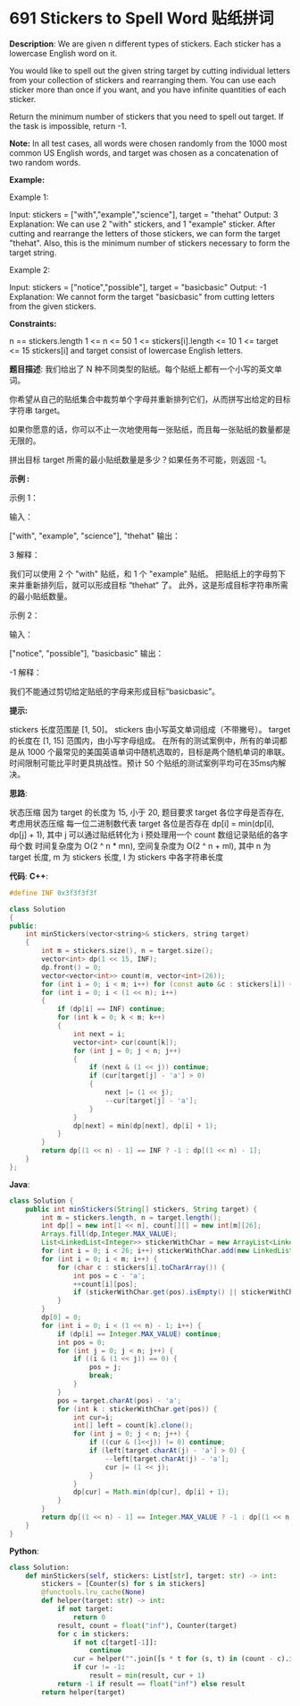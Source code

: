 # 691 Stickers to Spell Word 贴纸拼词

__Description__:
We are given n different types of stickers. Each sticker has a lowercase English word on it.

You would like to spell out the given string target by cutting individual letters from your collection of stickers and rearranging them. You can use each sticker more than once if you want, and you have infinite quantities of each sticker.

Return the minimum number of stickers that you need to spell out target. If the task is impossible, return -1.

__Note:__
In all test cases, all words were chosen randomly from the 1000 most common US English words, and target was chosen as a concatenation of two random words.

__Example:__

Example 1:

Input: stickers = ["with","example","science"], target = "thehat"
Output: 3
Explanation:
We can use 2 "with" stickers, and 1 "example" sticker.
After cutting and rearrange the letters of those stickers, we can form the target "thehat".
Also, this is the minimum number of stickers necessary to form the target string.

Example 2:

Input: stickers = ["notice","possible"], target = "basicbasic"
Output: -1
Explanation:
We cannot form the target "basicbasic" from cutting letters from the given stickers.

__Constraints:__

n == stickers.length
1 <= n <= 50
1 <= stickers[i].length <= 10
1 <= target <= 15
stickers[i] and target consist of lowercase English letters.

__题目描述__:
我们给出了 N 种不同类型的贴纸。每个贴纸上都有一个小写的英文单词。

你希望从自己的贴纸集合中裁剪单个字母并重新排列它们，从而拼写出给定的目标字符串 target。

如果你愿意的话，你可以不止一次地使用每一张贴纸，而且每一张贴纸的数量都是无限的。

拼出目标 target 所需的最小贴纸数量是多少？如果任务不可能，则返回 -1。

__示例 :__

示例 1：

输入：

["with", "example", "science"], "thehat"
输出：

3
解释：

我们可以使用 2 个 "with" 贴纸，和 1 个 "example" 贴纸。
把贴纸上的字母剪下来并重新排列后，就可以形成目标 “thehat“ 了。
此外，这是形成目标字符串所需的最小贴纸数量。

示例 2：

输入：

["notice", "possible"], "basicbasic"
输出：

-1
解释：

我们不能通过剪切给定贴纸的字母来形成目标“basicbasic”。

__提示:__

stickers 长度范围是 [1, 50]。
stickers 由小写英文单词组成（不带撇号）。
target 的长度在 [1, 15] 范围内，由小写字母组成。
在所有的测试案例中，所有的单词都是从 1000 个最常见的美国英语单词中随机选取的，目标是两个随机单词的串联。
时间限制可能比平时更具挑战性。预计 50 个贴纸的测试案例平均可在35ms内解决。

__思路__:

状态压缩
因为 target 的长度为 15, 小于 20, 题目要求 target 各位字母是否存在, 考虑用状态压缩
每一位二进制数代表 target 各位是否存在
dp[i] = min(dp[i], dp[j] + 1), 其中 j 可以通过贴纸转化为 i
预处理用一个 count 数组记录贴纸的各字母个数
时间复杂度为 O(2 ^ n \* mn), 空间复杂度为 O(2 ^ n + ml), 其中 n 为 target 长度, m 为 stickers 长度, l 为 stickers 中各字符串长度

__代码__:
__C++__:

```C++
#define INF 0x3f3f3f3f

class Solution 
{
public:
    int minStickers(vector<string>& stickers, string target) 
    {
        int m = stickers.size(), n = target.size();    
        vector<int> dp(1 << 15, INF);
        dp.front() = 0;
        vector<vector<int>> count(m, vector<int>(26));
        for (int i = 0; i < m; i++) for (const auto &c : stickers[i]) ++count[i][c - 'a'];
        for (int i = 0; i < (1 << n); i++)
        {
            if (dp[i] == INF) continue;
            for (int k = 0; k < m; k++)
            {
                int next = i;
                vector<int> cur(count[k]);
                for (int j = 0; j < n; j++)
                {
                    if (next & (1 << j)) continue;
                    if (cur[target[j] - 'a'] > 0)
                    {
                        next |= (1 << j);
                        --cur[target[j] - 'a'];
                    }
                }
                dp[next] = min(dp[next], dp[i] + 1);
            }
        }
        return dp[(1 << n) - 1] == INF ? -1 : dp[(1 << n) - 1];
    }
};
```

__Java__:

```Java
class Solution {
    public int minStickers(String[] stickers, String target) {
        int m = stickers.length, n = target.length();
        int dp[] = new int[1 << n], count[][] = new int[m][26];
        Arrays.fill(dp,Integer.MAX_VALUE);
        List<LinkedList<Integer>> stickerWithChar = new ArrayList<LinkedList<Integer>>(26);
        for (int i = 0; i < 26; i++) stickerWithChar.add(new LinkedList<Integer>());
        for (int i = 0; i < m; i++) {
            for (char c : stickers[i].toCharArray()) {
                int pos = c - 'a';
                ++count[i][pos];
                if (stickerWithChar.get(pos).isEmpty() || stickerWithChar.get(pos).getLast() != i) stickerWithChar.get(pos).add(i);
            }
        }
        dp[0] = 0;
        for (int i = 0; i < (1 << n) - 1; i++) {
            if (dp[i] == Integer.MAX_VALUE) continue;
            int pos = 0;
            for (int j = 0; j < n; j++) {
                if ((i & (1 << j)) == 0) {
                    pos = j;
                    break;
                }
            }
            pos = target.charAt(pos) - 'a';
            for (int k : stickerWithChar.get(pos)) {
                int cur=i;
                int[] left = count[k].clone();
                for (int j = 0; j < n; j++) {
                    if ((cur & (1<<j)) != 0) continue;
                    if (left[target.charAt(j) - 'a'] > 0) {
                        --left[target.charAt(j) - 'a'];
                        cur |= (1 << j);
                    }
                }
                dp[cur] = Math.min(dp[cur], dp[i] + 1);
            }
        }
        return dp[(1 << n) - 1] == Integer.MAX_VALUE ? -1 : dp[(1 << n) - 1];
    }
}
```

__Python__:

```Python
class Solution:
    def minStickers(self, stickers: List[str], target: str) -> int:
        stickers = [Counter(s) for s in stickers]
        @functools.lru_cache(None)
        def helper(target: str) -> int:
            if not target: 
                return 0
            result, count = float("inf"), Counter(target)
            for c in stickers:
                if not c[target[-1]]:
                    continue
                cur = helper("".join([s * t for (s, t) in (count - c).items()]))
                if cur != -1: 
                    result = min(result, cur + 1)
            return -1 if result == float("inf") else result
        return helper(target)
```

